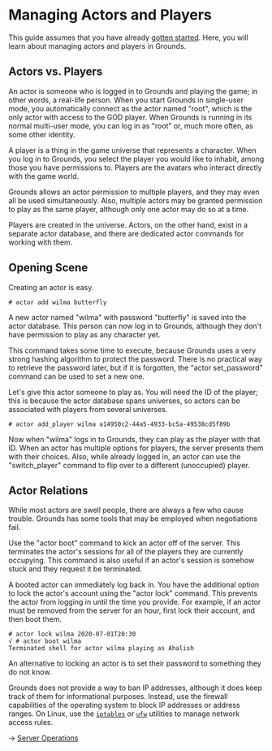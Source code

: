 # Managing Actors and Players

This guide assumes that you have already [gotten started](gettingstarted.md). Here, you will learn about managing actors and players in Grounds.

## Actors vs. Players

An actor is someone who is logged in to Grounds and playing the game; in other words, a real-life person. When you start Grounds in single-user mode, you automatically connect as the actor named "root", which is the only actor with access to the GOD player. When Grounds is running in its normal multi-user mode, you can log in as "root" or, much more often, as some other identity.

A player is a thing in the game universe that represents a character. When you log in to Grounds, you select the player you would like to inhabit, among those you have permissions to. Players are the avatars who interact directly with the game world.

Grounds allows an actor permission to multiple players, and they may even all be used simultaneously. Also, multiple actors may be granted permission to play as the same player, although only one actor may do so at a time.

Players are created in the universe. Actors, on the other hand, exist in a separate actor database, and there are dedicated actor commands for working with them.

## Opening Scene

Creating an actor is easy.

```
# actor add wilma butterfly
```

A new actor named "wilma" with password "butterfly" is saved into the actor database. This person can now log in to Grounds, although they don't have permission to play as any character yet.

This command takes some time to execute, because Grounds uses a very strong hashing algorithm to protect the password. There is no practical way to retrieve the password later, but if it is forgotten, the "actor set_password" command can be used to set a new one.

Let's give this actor someone to play as. You will need the ID of the player; this is because the actor database spans universes, so actors can be associated with players from several universes.

```
# actor add_player wilma a14950c2-44a5-4933-bc5a-49538cd5f89b
```

Now when "wilma" logs in to Grounds, they can play as the player with that ID. When an actor has multiple options for players, the server presents them with their choices. Also, while already logged in, an actor can use the "switch_player" command to flip over to a different (unoccupied) player.

## Actor Relations

While most actors are swell people, there are always a few who cause trouble. Grounds has some tools that may be employed when negotiations fail.

Use the "actor boot" command to kick an actor off of the server. This terminates the actor's sessions for all of the players they are currently occupying. This command is also useful if an actor's session is somehow stuck and they request it be terminated.

A booted actor can immediately log back in. You have the additional option to lock the actor's account using the "actor lock" command. This prevents the actor from logging in until the time you provide. For example, if an actor must be removed from the server for an hour, first lock their account, and then boot them.

```
# actor lock wilma 2020-07-01T20:30
√ # actor boot wilma
Terminated shell for actor wilma playing as Ahalish
```

An alternative to locking an actor is to set their password to something they do not know.

Grounds does not provide a way to ban IP addresses, although it does keep track of them for informational purposes. Instead, use the firewall capabilities of the operating system to block IP addresses or address ranges. On Linux, use the [`iptables`](https://linux.die.net/man/8/iptables) or [`ufw`](https://wiki.ubuntu.com/UncomplicatedFirewall) utilities to manage network access rules.

→ [Server Operations](serverops.md)
